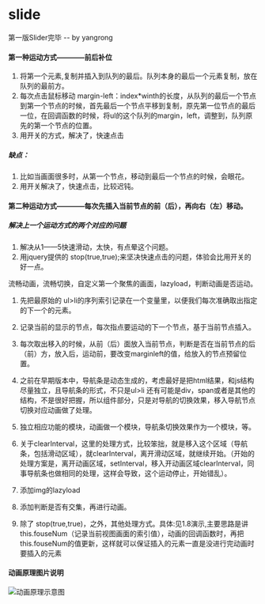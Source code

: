 slide
=====

第一版Slider完毕 -- by yangrong

#### 第一种运动方式————前后补位

1. 将第一个元素,复制并插入到队列的最后。队列本身的最后一个元素复制，放在队列的最前方。
2. 每次点击鼠标移动 margin-left：index*winth的长度，从队列的最后一个节点到第一个节点的时候，首先最后一个节点平移到复制，原先第一位节点的最后一位，在回调函数的时候，将ul的这个队列的margin，left，调整到，队列原先的第一个节点的位置。
3. 用开关的方式，解决了，快速点击

##### 缺点：
1. 比如当画面很多时，从第一个节点，移动到最后一个节点的时候，会眼花。
2. 用开关解决了，快速点击，比较迟钝。


#### 第二种运动方式————每次先插入当前节点的前（后），再向右（左）移动。

##### 解决上一个运动方式的两个对应的问题
1. 解决从1——5快速滑动，太快，有点晕这个问题。
2. 用jquery提供的 stop(true,true);来坚决快速点击的问题，体验会比用开关的好一点。

流畅动画，流畅切换，自定义第一个聚焦的画面，lazyload，判断动画是否运动。


1. 先把最原始的 ul>li的序列索引记录在一个变量里，以便我们每次准确取出指定的下一个的元素。
2. 记录当前的显示的节点，每次指点要运动的下一个节点，基于当前节点插入。
3. 每次取出移入的时候，从前（后）面放入当前节点，判断是否在当前节点的后（前）方，放入后，运动前，要改变marginleft的值，给放入的节点预留位置。
4. 之前在早期版本中，导航条是动态生成的，考虑最好是把html结果，和js结构尽量独立，且导航条的形式，不只是ul>li 还有可能是div，span或者是其他的结构，不是很好把握，所以组件部分，只是对导航的切换效果，移入导航节点切换对应动画做了处理。
5. 独立相应功能的模块，动画做一个模块，导航条切换效果作为一个模块，等。

6. 关于clearInterval，这里的处理方式，比较笨拙，就是移入这个区域（导航条，包括滑动区域），就clearInterval，离开滑动区域，就继续开始。（开始的处理方案是，离开动画区域，setInterval，移入开动画区域clearInterval，同事导航条也做相同的处理，这样会导致，这个运动停止，开始错乱）。
7. 添加img的lazyload
8. 添加判断是否有交集，再进行动画。
9. 除了 stop(true,true)，之外，其他处理方式。具体:见1.8演示,主要思路是讲 this.fouseNum（记录当前视图画面的索引值），动画的回调函数时，再把this.fouseNum的值更新，这样就可以保证插入的元素一直是没进行完动画时要插入的元素

#### 动画原理图片说明


![动画原理示意图](http://p0.qhimg.com/t01c86fb50564fa9a71.jpg)
